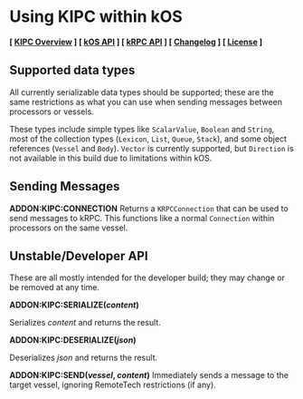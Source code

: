 # Using KIPC within kOS

**[ [KIPC Overview](index.md) ] [ [kOS API](kos.md) ] [ [kRPC API](krpc.md) ] [ [Changelog](CHANGELOG.md) ] [ [License](LICENSE.md) ]** 

## Supported data types
All currently serializable data types should be supported; these are the same restrictions as what you can use when
sending messages between processors or vessels.

These types include simple types like `ScalarValue`, `Boolean` and `String`, most of the collection types 
(`Lexicon`, `List`, `Queue`, `Stack`), and some object references (`Vessel` and `Body`).  `Vector` is currently
supported, but `Direction` is not available in this build due to limitations within kOS.

## Sending Messages

**ADDON:KIPC:CONNECTION**
Returns a `KRPCConnection` that can be used to send messages to kRPC.  This functions like a normal `Connection`
within processors on the same vessel.

## Unstable/Developer API
These are all mostly intended for the developer build; they may change or be removed at any time.

**ADDON:KIPC:SERIALIZE(_content_)**

Serializes _content_ and returns the result.

**ADDON:KIPC:DESERIALIZE(_json_)**

Deserializes _json_ and returns the result.

**ADDON:KIPC:SEND(_vessel_, _content_)**
Immediately sends a message to the target vessel, ignoring RemoteTech restrictions (if any).
